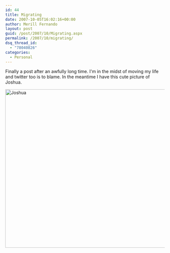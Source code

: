 ```yaml
---
id: 44
title: Migrating
date: 2007-10-05T16:02:16+00:00
author: Merill Fernando
layout: post
guid: /post/2007/10/Migrating.aspx
permalink: /2007/10/migrating/
dsq_thread_id:
  - "78040826"
categories:
  - Personal
---
```

<p>Finally a post after an awfully long time. I'm in the midst of moving my life and twitter too is to blame. In the meantime I have this cute picture of Joshua.</p> <p><a href="http://www.merill.net/wp-content/uploads/binary/d3be6778a2da_A170/Joshua.jpg"><img style="border-right: 0px; border-top: 0px; border-left: 0px; border-bottom: 0px" height="500" alt="Joshua" src="http://www.merill.net/wp-content/uploads/binary/d3be6778a2da_A170/Joshua_thumb.jpg" width="660" border="0"></a></p>